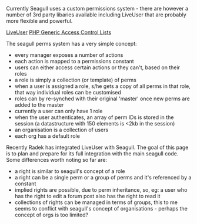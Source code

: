 <!-- Name: RFC/Permissions -->
<!-- Version: 2 -->
<!-- Last-Modified: 2005/11/13 19:35:54 -->
<!-- Author: werner -->
Currently Seagull uses a custom permissions system - there are however a number of 3rd party libaries available including LiveUser that are probably more flexible and powerful.

[LiveUser](http://pear.php.net/package/LiveUser)
[PHP Generic Access Control Lists](http://phpgacl.sourceforge.net/)

The seagull perms system has a very simple concept:
  * every manager exposes a number of actions
  * each action is mapped to a permissions constant
  * users can either access certain actions or they can't, based on their roles
  * a role is simply a collection (or template) of perms
  * when a user is assigned a role, s/he gets a copy of all perms in that role, that way individual roles can be customised
  * roles can by re-synched with their original 'master' once new perms are added to the master
  * currently a user can only have 1 role
  * when the user authenticates, an array of perm IDs is stored in the session (a datastructure with 150 elements is  <2kb in the session)
  * an organisation is a collection of users
  * each org has a default role

Recently Radek has integrated LiveUser with Seagull.  The goal of this page is to plan and prepare for its full integration with the main seagull code.  Some differences worth noting so far are:

  * a right is similar to seagull's concept of a role
  * a right can be a single perm or a group of perms and it's referenced by a constant
  * implied rights are possible, due to perm inheritance, so, eg: a user who has the right to edit a forum post also has the right to read it
  * collections of rights can be managed in terms of groups, this to me seems to conflict with seagull's concept of organisations - perhaps the concept of orgs is too limited?